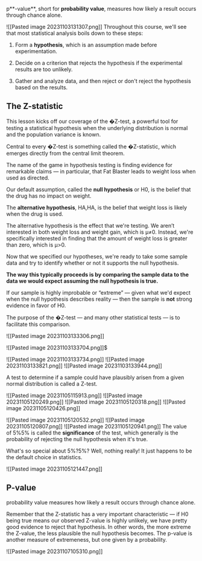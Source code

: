 p**-value**, short for **probability value**, measures how likely a result occurs through chance alone.

![[Pasted image 20231103131307.png]]
Throughout this course, we'll see that most statistical analysis boils down to these steps:

1. Form a **hypothesis**, which is an assumption made before experimentation.
    
2. Decide on a criterion that rejects the hypothesis if the experimental results are too unlikely.
    
3. Gather and analyze data, and then reject or don't reject the hypothesis based on the results.

## The Z-statistic

This lesson kicks off our coverage of the �Z-test, a powerful tool for testing a statistical hypothesis when the underlying distribution is normal and the population variance is known.

Central to every �Z-test is something called the �Z-statistic, which emerges directly from the central limit theorem.

The name of the game in hypothesis testing is finding evidence for remarkable claims — in particular, that Fat Blaster leads to weight loss when used as directed.

Our default assumption, called the **null hypothesis** or H0, is the belief that the drug has no impact on weight.

The **alternative hypothesis**, HA,HA​, is the belief that weight loss is likely when the drug is used.

The alternative hypothesis is the effect that we're testing. We aren’t interested in both weight loss and weight gain, which is μ≠0. Instead, we're specifically interested in finding that the amount of weight loss is greater than zero, which is μ>0.

Now that we specified our hypotheses, we're ready to take some sample data and try to identify whether or not it supports the null hypothesis.

**The way this typically proceeds is by comparing the sample data to the data we would expect assuming the null hypothesis is **true**.**

If our sample is highly improbable or “extreme” — given what we'd expect when the null hypothesis describes reality — then the sample is **not** strong evidence in favor of H0​.

The purpose of the �Z-test — and many other statistical tests — is to facilitate this comparison.

![[Pasted image 20231103133306.png]]

![[Pasted image 20231103133704.png]]$

![[Pasted image 20231103133734.png]]
![[Pasted image 20231103133821.png]]
![[Pasted image 20231103133944.png]]

A test to determine if a sample could have plausibly arisen from a given normal distribution is called a Z-test.

![[Pasted image 20231105115913.png]]
![[Pasted image 20231105120249.png]]
![[Pasted image 20231105120318.png]]
![[Pasted image 20231105120426.png]]

![[Pasted image 20231105120532.png]]
![[Pasted image 20231105120807.png]]
![[Pasted image 20231105120941.png]]
The value of 5%5% is called the **significance** of the test, which generally is the probability of rejecting the null hypothesis when it's true.

What's so special about 5%?5%? Well, nothing really! It just happens to be the default choice in statistics.

![[Pasted image 20231105121447.png]]

## P-value

probability value measures how likely a result occurs through chance alone. 

Remember that the Z-statistic has a very important characteristic — if H0  being true means our observed Z-value is highly unlikely, we have pretty good evidence to reject that hypothesis.
In other words, the more extreme the Z-value, the less plausible the null hypothesis becomes. The p-value is another measure of extremeness, but one given by a probability.

![[Pasted image 20231107105310.png]]